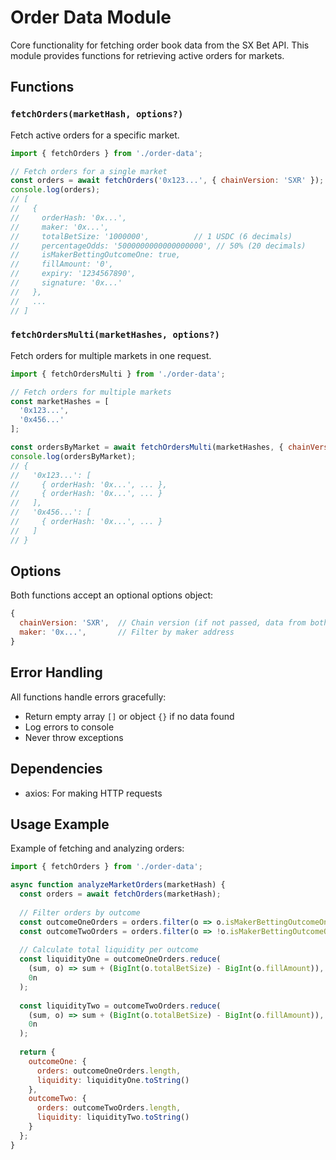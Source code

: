 # Order Data Module

Core functionality for fetching order book data from the SX Bet API. This module provides functions for retrieving active orders for markets.

## Functions

### `fetchOrders(marketHash, options?)`
Fetch active orders for a specific market.

```javascript
import { fetchOrders } from './order-data';

// Fetch orders for a single market
const orders = await fetchOrders('0x123...', { chainVersion: 'SXR' });
console.log(orders);
// [
//   {
//     orderHash: '0x...',
//     maker: '0x...',
//     totalBetSize: '1000000',          // 1 USDC (6 decimals)
//     percentageOdds: '5000000000000000000', // 50% (20 decimals)
//     isMakerBettingOutcomeOne: true,
//     fillAmount: '0',
//     expiry: '1234567890',
//     signature: '0x...'
//   },
//   ...
// ]
```

### `fetchOrdersMulti(marketHashes, options?)`
Fetch orders for multiple markets in one request.

```javascript
import { fetchOrdersMulti } from './order-data';

// Fetch orders for multiple markets
const marketHashes = [
  '0x123...',
  '0x456...'
];

const ordersByMarket = await fetchOrdersMulti(marketHashes, { chainVersion: 'SXR' });
console.log(ordersByMarket);
// {
//   '0x123...': [
//     { orderHash: '0x...', ... },
//     { orderHash: '0x...', ... }
//   ],
//   '0x456...': [
//     { orderHash: '0x...', ... }
//   ]
// }
```

## Options

Both functions accept an optional options object:

```javascript
{
  chainVersion: 'SXR',  // Chain version (if not passed, data from both chains is returned)
  maker: '0x...',       // Filter by maker address
}
```

## Error Handling

All functions handle errors gracefully:
- Return empty array `[]` or object `{}` if no data found
- Log errors to console
- Never throw exceptions

## Dependencies

- axios: For making HTTP requests

## Usage Example

Example of fetching and analyzing orders:

```javascript
import { fetchOrders } from './order-data';

async function analyzeMarketOrders(marketHash) {
  const orders = await fetchOrders(marketHash);
  
  // Filter orders by outcome
  const outcomeOneOrders = orders.filter(o => o.isMakerBettingOutcomeOne);
  const outcomeTwoOrders = orders.filter(o => !o.isMakerBettingOutcomeOne);
  
  // Calculate total liquidity per outcome
  const liquidityOne = outcomeOneOrders.reduce(
    (sum, o) => sum + (BigInt(o.totalBetSize) - BigInt(o.fillAmount)),
    0n
  );
  
  const liquidityTwo = outcomeTwoOrders.reduce(
    (sum, o) => sum + (BigInt(o.totalBetSize) - BigInt(o.fillAmount)),
    0n
  );
  
  return {
    outcomeOne: {
      orders: outcomeOneOrders.length,
      liquidity: liquidityOne.toString()
    },
    outcomeTwo: {
      orders: outcomeTwoOrders.length,
      liquidity: liquidityTwo.toString()
    }
  };
} 
